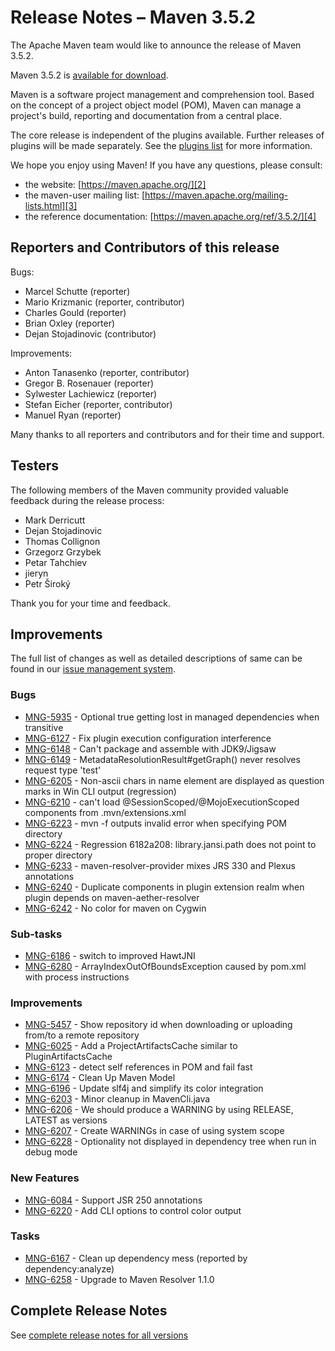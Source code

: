 <!-- 
Licensed to the Apache Software Foundation (ASF) under one
or more contributor license agreements.  See the NOTICE file
distributed with this work for additional information
regarding copyright ownership.  The ASF licenses this file
to you under the Apache License, Version 2.0 (the
"License"); you may not use this file except in compliance
with the License.  You may obtain a copy of the License at

http://www.apache.org/licenses/LICENSE-2.0

Unless required by applicable law or agreed to in writing,
software distributed under the License is distributed on an
"AS IS" BASIS, WITHOUT WARRANTIES OR CONDITIONS OF ANY
KIND, either express or implied.  See the License for the
specific language governing permissions and limitations
under the License.
-->

# Release Notes &#x2013; Maven 3.5.2

The Apache Maven team would like to announce the release of Maven 3.5.2.

Maven 3.5.2 is [available for download][0].

Maven is a software project management and comprehension tool. Based on the concept of a project object model (POM), Maven can manage a project's build, reporting and documentation from a central place.

The core release is independent of the plugins available. Further releases of plugins will be made separately. See the [plugins list][1] for more information.

We hope you enjoy using Maven! If you have any questions, please consult:

- the website: [https://maven.apache.org/][2]
- the maven-user mailing list: [https://maven.apache.org/mailing-lists.html][3]
- the reference documentation: [https://maven.apache.org/ref/3.5.2/][4]

## Reporters and Contributors of this release

Bugs:

* Marcel Schutte (reporter)
* Mario Krizmanic (reporter, contributor)
* Charles Gould (reporter)
* Brian Oxley (reporter)
* Dejan Stojadinovic (contributor)

Improvements:

* Anton Tanasenko (reporter, contributor)
* Gregor B. Rosenauer (reporter)
* Sylwester Lachiewicz (reporter)
* Stefan Eicher (reporter, contributor)
* Manuel Ryan (reporter)

Many thanks to all reporters and contributors and for their time and support.

## Testers

The following members of the Maven community provided valuable feedback during the release process:

* Mark Derricutt
* Dejan Stojadinovic
* Thomas Collignon
* Grzegorz Grzybek
* Petar Tahchiev
* jieryn
* Petr Široký

Thank you for your time and feedback.

## Improvements

The full list of changes as well as detailed descriptions of same can be found in our [issue management system][6].

### Bugs

- [MNG-5935][] - Optional true getting lost in managed dependencies when transitive
- [MNG-6127][] - Fix plugin execution configuration interference
- [MNG-6148][] - Can't package and assemble with JDK9/Jigsaw
- [MNG-6149][] - MetadataResolutionResult#getGraph() never resolves request type 'test'
- [MNG-6205][] - Non-ascii chars in name element are displayed as question marks in Win CLI output (regression)
- [MNG-6210][] - can't load @SessionScoped/@MojoExecutionScoped components from .mvn/extensions.xml
- [MNG-6223][] - mvn -f outputs invalid error when specifying POM directory
- [MNG-6224][] - Regression 6182a208: library.jansi.path does not point to proper directory
- [MNG-6233][] - maven-resolver-provider mixes JRS 330 and Plexus annotations
- [MNG-6240][] - Duplicate components in plugin extension realm when plugin depends on maven-aether-resolver
- [MNG-6242][] - No color for maven on Cygwin

### Sub-tasks

- [MNG-6186][] - switch to improved HawtJNI
- [MNG-6280][] - ArrayIndexOutOfBoundsException caused by pom.xml with process instructions

### Improvements

- [MNG-5457][] - Show repository id when downloading or uploading from/to a remote repository
- [MNG-6025][] - Add a ProjectArtifactsCache similar to PluginArtifactsCache
- [MNG-6123][] - detect self references in POM and fail fast
- [MNG-6174][] - Clean Up Maven Model
- [MNG-6196][] - Update slf4j and simplify its color integration
- [MNG-6203][] - Minor cleanup in MavenCli.java
- [MNG-6206][] - We should produce a WARNING by using RELEASE, LATEST as versions
- [MNG-6207][] - Create WARNINGs in case of using system scope
- [MNG-6228][] - Optionality not displayed in dependency tree when run in debug mode

### New Features

- [MNG-6084][] - Support JSR 250 annotations
- [MNG-6220][] - Add CLI options to control color output

### Tasks

- [MNG-6167][] - Clean up dependency mess (reported by dependency:analyze)
- [MNG-6258][] - Upgrade to Maven Resolver 1.1.0

## Complete Release Notes

See [complete release notes for all versions][7]

[0]: /download.html
[1]: /plugins/index.html
[2]: https://maven.apache.org/
[3]: /mailing-lists.html
[4]: /ref/3.5.2/
[6]: https://issues.apache.org/jira/secure/ReleaseNote.jspa?projectId=12316922&amp;version=12338964&amp;styleName=Text
[7]: /docs/history.html
[MNG-5457]: https://issues.apache.org/jira/browse/MNG-5457
[MNG-5935]: https://issues.apache.org/jira/browse/MNG-5935
[MNG-6025]: https://issues.apache.org/jira/browse/MNG-6025
[MNG-6084]: https://issues.apache.org/jira/browse/MNG-6084
[MNG-6123]: https://issues.apache.org/jira/browse/MNG-6123
[MNG-6127]: https://issues.apache.org/jira/browse/MNG-6127
[MNG-6148]: https://issues.apache.org/jira/browse/MNG-6148
[MNG-6149]: https://issues.apache.org/jira/browse/MNG-6149
[MNG-6167]: https://issues.apache.org/jira/browse/MNG-6167
[MNG-6174]: https://issues.apache.org/jira/browse/MNG-6174
[MNG-6186]: https://issues.apache.org/jira/browse/MNG-6186
[MNG-6196]: https://issues.apache.org/jira/browse/MNG-6196
[MNG-6203]: https://issues.apache.org/jira/browse/MNG-6203
[MNG-6205]: https://issues.apache.org/jira/browse/MNG-6205
[MNG-6206]: https://issues.apache.org/jira/browse/MNG-6206
[MNG-6207]: https://issues.apache.org/jira/browse/MNG-6207
[MNG-6210]: https://issues.apache.org/jira/browse/MNG-6210
[MNG-6220]: https://issues.apache.org/jira/browse/MNG-6220
[MNG-6223]: https://issues.apache.org/jira/browse/MNG-6223
[MNG-6224]: https://issues.apache.org/jira/browse/MNG-6224
[MNG-6228]: https://issues.apache.org/jira/browse/MNG-6228
[MNG-6233]: https://issues.apache.org/jira/browse/MNG-6233
[MNG-6240]: https://issues.apache.org/jira/browse/MNG-6240
[MNG-6242]: https://issues.apache.org/jira/browse/MNG-6242
[MNG-6258]: https://issues.apache.org/jira/browse/MNG-6258
[MNG-6280]: https://issues.apache.org/jira/browse/MNG-6280

